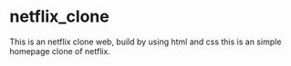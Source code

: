 # netflix_clone
This is an  netflix clone web, build by using html and css
this is an simple homepage clone of netflix.
